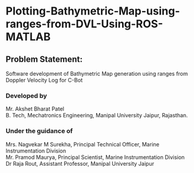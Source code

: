 # Plotting-Bathymetric-Map-using-ranges-from-DVL-Using-ROS-MATLAB

## Problem Statement: 
Software development of Bathymetric Map generation using ranges from Doppler Velocity Log for C-Bot

### Developed by
Mr. Akshet Bharat Patel <br>
B. Tech, Mechatronics Engineering, Manipal University Jaipur, Rajasthan. <br>

### Under the guidance of
Mrs. Nagvekar M Surekha, Principal Technical Officer, Marine Instrumentation Division <br>
Mr. Pramod Maurya, Principal Scientist, Marine Instrumentation Division <br>
Dr Raja Rout, Assistant Professor, Manipal University Jaipur <br>
